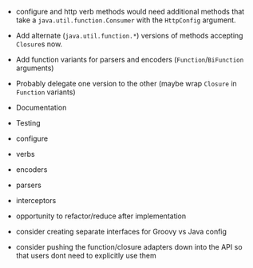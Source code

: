 
* configure and http verb methods would need additional methods that take a `java.util.function.Consumer` with the `HttpConfig` argument.
* Add alternate (`java.util.function.*`) versions of methods accepting `Closure`s now.
* Add function variants for parsers and encoders (`Function`/`BiFunction` arguments)
* Probably delegate one version to the other (maybe wrap `Closure` in `Function` variants)

* Documentation 
* Testing

* configure
* verbs
* encoders
* parsers
* interceptors

* opportunity to refactor/reduce after implementation
* consider creating separate interfaces for Groovy vs Java config
* consider pushing the function/closure adapters down into the API so that users dont need to explicitly use them
